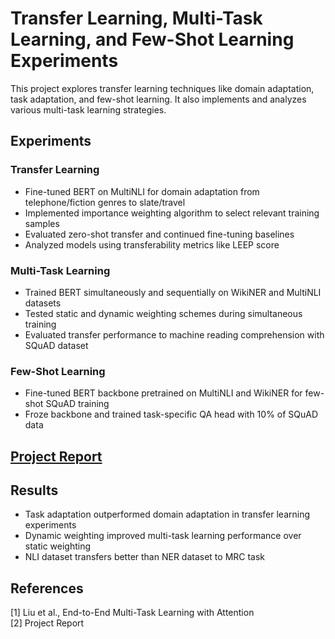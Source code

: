 # Transfer Learning, Multi-Task Learning, and Few-Shot Learning Experiments

This project explores transfer learning techniques like domain adaptation, task adaptation, and few-shot learning. It also implements and analyzes various multi-task learning strategies.

## Experiments

### Transfer Learning

- Fine-tuned BERT on MultiNLI for domain adaptation from telephone/fiction genres to slate/travel 
- Implemented importance weighting algorithm to select relevant training samples 
- Evaluated zero-shot transfer and continued fine-tuning baselines
- Analyzed models using transferability metrics like LEEP score

### Multi-Task Learning 

- Trained BERT simultaneously and sequentially on WikiNER and MultiNLI datasets
- Tested static and dynamic weighting schemes during simultaneous training
- Evaluated transfer performance to machine reading comprehension with SQuAD dataset

### Few-Shot Learning

- Fine-tuned BERT backbone pretrained on MultiNLI and WikiNER for few-shot SQuAD training
- Froze backbone and trained task-specific QA head with 10% of SQuAD data

## [Project Report](CMSC828A_Assignment_1__timber___1_.pdf)

## Results

- Task adaptation outperformed domain adaptation in transfer learning experiments
- Dynamic weighting improved multi-task learning performance over static weighting
- NLI dataset transfers better than NER dataset to MRC task

## References

[1] Liu et al., End-to-End Multi-Task Learning with Attention  
[2] Project Report
